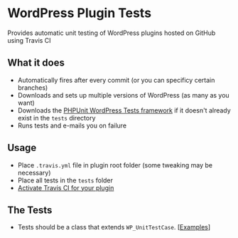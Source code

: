 WordPress Plugin Tests
======================

Provides automatic unit testing of WordPress plugins hosted on GitHub using Travis CI

What it does
------------
* Automatically fires after every commit (or you can specificy certain branches)
* Downloads and sets up multiple versions of WordPress (as many as you want)
* Downloads the [PHPUnit WordPress Tests framework](https://github.com/nb/wordpress-tests) if it doesn't already exist in the `tests` directory
* Runs tests and e-mails you on failure

Usage
-----
* Place `.travis.yml` file in plugin root folder (some tweaking may be necessary)
* Place all tests in the `tests` folder
* [Activate Travis CI for your plugin](http://travis-ci.org/profile)

The Tests
---------
* Tests should be a class that extends `WP_UnitTestCase`. [[Examples](http://unit-tests.trac.wordpress.org/browser/wp-testcase)] 


